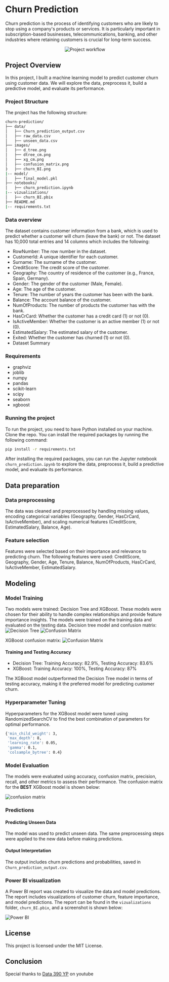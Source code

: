 # Churn Prediction

Churn prediction is the process of identifying customers who are likely to stop using a company's products or services. It is particularly important in subscription-based businesses, telecommunications, banking, and other industries where retaining customers is crucial for long-term success.

<div style="text-align: center;">
  <img src="images/excali_churn.png" alt="Project workflow">
</div>

## Project Overview

In this project, I built a machine learning model to predict customer churn using customer data. We will explore the data, preprocess it, build a predictive model, and evaluate its performance.

### Project Structure

The project has the following structure:

```bash
churn-prediction/
├── data/
│   ├── Churn_prediction_output.csv
│   ├── raw_data.csv
│   ├── unseen_data.csv
├── images/
│   ├── d_tree.png
│   ├── dtree_cm.png
│   ├── xg_cm.png
│   ├── confusion_matrix.png
├   ├── churn_BI.png
|-- model/
│   ├── final_model.pkl
├── notebooks/
│   ├── churn_prediction.ipynb
|-- vizualizations/
│   ├── churn_BI.pbix
├── README.md
|-- requirements.txt
```

### Data overview

The dataset contains customer information from a bank, which is used to predict whether a customer will churn (leave the bank) or not. The dataset has 10,000 total entries and 14 columns which includes the following:

- RowNumber: The row number in the dataset.
- CustomerId: A unique identifier for each customer.
- Surname: The surname of the customer.
- CreditScore: The credit score of the customer.
- Geography: The country of residence of the customer (e.g., France, Spain, Germany).
- Gender: The gender of the customer (Male, Female).
- Age: The age of the customer.
- Tenure: The number of years the customer has been with the bank.
- Balance: The account balance of the customer.
- NumOfProducts: The number of products the customer has with the bank.
- HasCrCard: Whether the customer has a credit card (1) or not (0).
- IsActiveMember: Whether the customer is an active member (1) or not (0).
- EstimatedSalary: The estimated salary of the customer.
- Exited: Whether the customer has churned (1) or not (0).
- Dataset Summary

### Requirements

- graphviz
- joblib
- numpy
- pandas
- scikit-learn
- scipy
- seaborn
- xgboost

### Running the project

To run the project, you need to have Python installed on your machine. Clone the repo. You can install the required packages by running the following command:

```bash
pip install -r requirements.txt
```

After installing the required packages, you can run the Jupyter notebook `churn_prediction.ipynb` to explore the data, preprocess it, build a predictive model, and evaluate its performance.

## Data preparation

### Data preprocessing

The data was cleaned and preprocessed by handling missing values, encoding categorical variables (Geography, Gender, HasCrCard, IsActiveMember), and scaling numerical features (CreditScore, EstimatedSalary, Balance, Age).

### Feature selection

Features were selected based on their importance and relevance to predicting churn. The following features were used: CreditScore, Geography, Gender, Age, Tenure, Balance, NumOfProducts, HasCrCard, IsActiveMember, EstimatedSalary.

## Modeling

### Model Training

Two models were trained: Decision Tree and XGBoost. These models were chosen for their ability to handle complex relationships and provide feature importance insights. The models were trained on the training data and evaluated on the testing data.
Decision tree model and confusion matrix:
![Decision Tree](/images/d_tree.png)
![Confusion Matrix](/images/dtree_cm.png)

XGBoost confusion matrix:
![Confusion Matrix](/images/xg_cm.png)

#### Training and Testing Accuracy

- Decision Tree: Training Accuracy: 82.9%, Testing Accuracy: 83.6%
- XGBoost: Training Accuracy: 100%, Testing Accuracy: 87%

The XGBoost model outperformed the Decision Tree model in terms of testing accuracy, making it the preferred model for predicting customer churn.

### Hyperparameter Tuning

Hyperparameters for the XGBoost model were tuned using RandomizedSearchCV to find the best combination of parameters for optimal performance.

```bash
{'min_child_weight': 3,
 'max_depth': 8,
 'learning_rate': 0.05,
 'gamma': 0.1,
 'colsample_bytree': 0.4}
```

### Model Evaluation

The models were evaluated using accuracy, confusion matrix, precision, recall, and other metrics to assess their performance. The confusion matrix for the **BEST** XGBoost model is shown below:

![confusion matrix](/images/confusion_matrix.png)


### Predictions

#### Predicting Unseen Data
The model was used to predict unseen data. The same preprocessing steps were applied to the new data before making predictions.

#### Output Interpretation
The output includes churn predictions and probabilities, saved in `Churn_prediction_output.csv`.

### Power BI visualization

A Power BI report was created to visualize the data and model predictions. The report includes visualizations of customer churn, feature importance, and model predictions. The report can be found in the `vizualizations` folder, `churn_BI.pbix`, and a screenshot is shown below:

![Power BI](/images/churn_BI.png)

## License
This project is licensed under the MIT License.

## Conclusion
Special thanks to [Data 390 YP](https://www.youtube.com/@Data360YP) on youtube